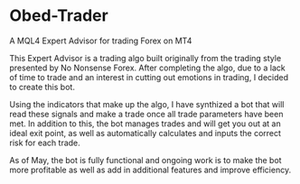 # Obed-Trader
A MQL4 Expert Advisor for trading Forex on MT4

This Expert Advisor is a trading algo built originally from the trading style presented by No Nonsense Forex.
After completing the algo, due to a lack of time to trade and an interest in cutting out emotions in trading, I decided to create this bot.

Using the indicators that make up the algo, I have synthized a bot that will read these signals and make a trade once all trade parameters have been met.
In addition to this, the bot manages trades and will get you out at an ideal exit point, as well as automatically calculates and inputs the correct risk for each trade.

As of May, the bot is fully functional and ongoing work is to make the bot more profitable as well as add in additional features and improve efficiency.
